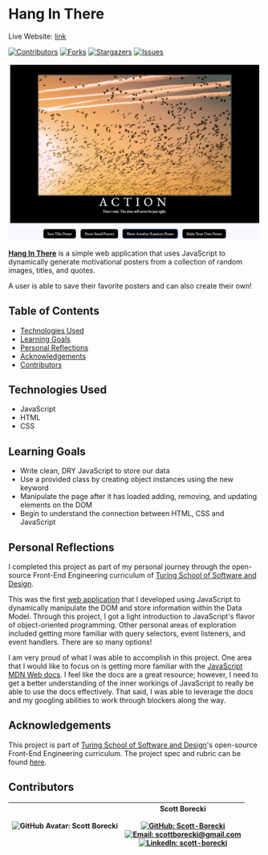 # Hang In There
Live Website: [link](https://scott-borecki.github.io/hang-in-there/)

[![Contributors][contributors-badge]][contributors-url]
[![Forks][forks-badge]][forks-url]
[![Stargazers][stars-badge]][stars-url]
[![Issues][issues-badge]][issues-url]

![The index page](/readme-imgs/index-demo.png)

**[Hang In There](https://scott-borecki.github.io/hang-in-there/)** is a simple web application that uses JavaScript to dynamically generate motivational posters from a collection of random images, titles, and quotes.

A user is able to save their favorite posters and can also create their own!

## Table of Contents

- [Technologies Used](#technologies-used)
- [Learning Goals](#learning-goals)
- [Personal Reflections](#personal-reflections)
- [Acknowledgements](#acknowledgements)
- [Contributors](#contributors)

## Technologies Used
- JavaScript
- HTML
- CSS

## Learning Goals

- Write clean, DRY JavaScript to store our data
- Use a provided class by creating object instances using the new keyword
- Manipulate the page after it has loaded adding, removing, and updating elements on the DOM
- Begin to understand the connection between HTML, CSS and JavaScript

## Personal Reflections

I completed this project as part of my personal journey through the open-source Front-End Engineering curriculum of [Turing School of Software and Design](https://turing.edu/).  

This was the first [web application](https://scott-borecki.github.io/hang-in-there/) that I developed using JavaScript to dynamically manipulate the DOM and store information within the Data Model.  Through this project, I got a light introduction to JavaScript's flavor of object-oriented programming.  Other personal areas of exploration included getting more familiar with query selectors, event listeners, and event handlers.  There are so many options!

I am very proud of what I was able to accomplish in this project.  One area that I would like to focus on is getting more familiar with the [JavaScript MDN Web docs](https://developer.mozilla.org/en-US/).  I feel like the docs are a great resource; however, I need to get a better understanding of the inner workings of JavaScript to really be able to use the docs effectively.  That said, I was able to leverage the docs and my googling abilities to work through blockers along the way.

## Acknowledgements

This project is part of [Turing School of Software and Design](https://turing.edu/)'s open-source Front-End Engineering curriculum.  The project spec and rubric can be found [here](https://frontend.turing.io/projects/module-1/hang-in-there.html).

## Contributors

| ![GitHub Avatar: Scott Borecki][github-avatar] | Scott Borecki<br><br>[![GitHub: Scott-Borecki][github-follow-badge]][GitHub]<br>[![Email: scottborecki@gmail.com][gmail-badge]][gmail]<br>[![LinkedIn: scott-borecki][linkedin-badge]][LinkedIn]<br> |
|-|-|

<!-- Header Badges -->
[contributors-badge]: https://img.shields.io/github/contributors/scott-borecki/hang-in-there.svg?style=flat-square
[contributors-url]: https://github.com/scott-borecki/hang-in-there/graphs/contributors
[forks-badge]: https://img.shields.io/github/forks/scott-borecki/hang-in-there.svg?style=flat-square
[forks-url]: https://github.com/scott-borecki/hang-in-there/network/members
[stars-badge]: https://img.shields.io/github/stars/scott-borecki/hang-in-there.svg?style=flat-square
[stars-url]: https://github.com/scott-borecki/hang-in-there/stargazers
[issues-badge]: https://img.shields.io/github/issues/scott-borecki/hang-in-there.svg?style=flat-square
[issues-url]: https://github.com/scott-borecki/hang-in-there/issues

<!-- Contributors Badges -->
[github-avatar]: https://avatars.githubusercontent.com/u/79381792?s=100
[GitHub]: https://github.com/scott-borecki
[github-follow-badge]: https://img.shields.io/github/followers/scott-borecki?label=follow&style=social
[gmail]: mailto:scottborecki@gmail.com
[gmail-badge]: https://img.shields.io/badge/gmail-scottborecki@gmail.com-green?style=flat&logo=gmail&logoColor=white&color=white&labelColor=EA4335
[LinkedIn]: https://www.linkedin.com/in/scott-borecki/
[linkedin-badge]: https://img.shields.io/badge/Scott--Borecki-%23OpenToWork-green?style=flat&logo=Linkedin&logoColor=white&color=success&labelColor=0A66C2
